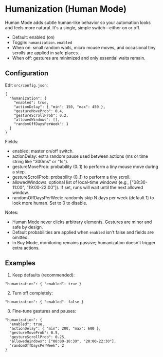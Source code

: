 # Humanization (Human Mode)

Human Mode adds subtle human-like behavior so your automation looks and feels more natural. It's a single, simple switch—either on or off.

- Default: enabled (on)
- Toggle: `humanization.enabled`
- When on: small random waits, micro mouse moves, and occasional tiny scrolls are applied in safe places.
- When off: gestures are minimized and only essential waits remain.

## Configuration

Edit `src/config.json`:

```jsonc
{
  "humanization": {
    "enabled": true,
    "actionDelay": { "min": 150, "max": 450 },
    "gestureMoveProb": 0.4,
    "gestureScrollProb": 0.2,
    "allowedWindows": [],
    "randomOffDaysPerWeek": 1
  }
}
```

Fields:
- enabled: master on/off switch.
- actionDelay: extra random pause used between actions (ms or time string like "300ms" or "1s").
- gestureMoveProb: probability (0..1) to perform a tiny mouse move during a step.
- gestureScrollProb: probability (0..1) to perform a tiny scroll.
- allowedWindows: optional list of local-time windows (e.g., ["08:30-11:00", "19:00-22:00"]). If set, runs will wait until the next allowed window.
- randomOffDaysPerWeek: randomly skip N days per week (default 1) to look more human. Set to 0 to disable.

Notes:
- Human Mode never clicks arbitrary elements. Gestures are minor and safe by design.
- Default probabilities are applied when `enabled` isn't false and fields are omitted.
- In Buy Mode, monitoring remains passive; humanization doesn't trigger extra actions.

## Examples

1) Keep defaults (recommended):
```jsonc
"humanization": { "enabled": true }
```

2) Turn off completely:
```jsonc
"humanization": { "enabled": false }
```

3) Fine-tune gestures and pauses:
```jsonc
"humanization": {
  "enabled": true,
  "actionDelay": { "min": 200, "max": 600 },
  "gestureMoveProb": 0.5,
  "gestureScrollProb": 0.25,
  "allowedWindows": ["08:00-10:30", "20:00-22:30"],
  "randomOffDaysPerWeek": 2
}
```

